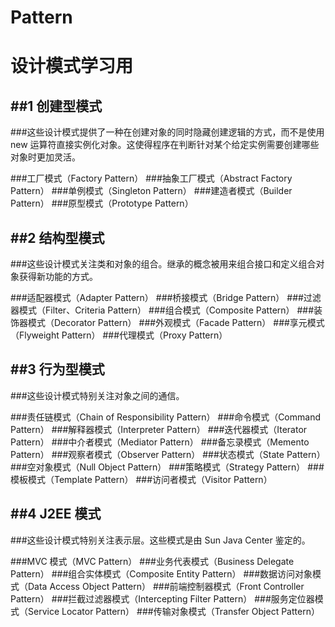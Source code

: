 # Pattern
设计模式学习用
====
##1	创建型模式
----
###这些设计模式提供了一种在创建对象的同时隐藏创建逻辑的方式，而不是使用 new 运算符直接实例化对象。这使得程序在判断针对某个给定实例需要创建哪些对象时更加灵活。

###工厂模式（Factory Pattern）
###抽象工厂模式（Abstract Factory Pattern）
###单例模式（Singleton Pattern）
###建造者模式（Builder Pattern）
###原型模式（Prototype Pattern）

##2	结构型模式
----
###这些设计模式关注类和对象的组合。继承的概念被用来组合接口和定义组合对象获得新功能的方式。

###适配器模式（Adapter Pattern）
###桥接模式（Bridge Pattern）
###过滤器模式（Filter、Criteria Pattern）
###组合模式（Composite Pattern）
###装饰器模式（Decorator Pattern）
###外观模式（Facade Pattern）
###享元模式（Flyweight Pattern）
###代理模式（Proxy Pattern）

##3	行为型模式
----
###这些设计模式特别关注对象之间的通信。

###责任链模式（Chain of Responsibility Pattern）
###命令模式（Command Pattern）
###解释器模式（Interpreter Pattern）
###迭代器模式（Iterator Pattern）
###中介者模式（Mediator Pattern）
###备忘录模式（Memento Pattern）
###观察者模式（Observer Pattern）
###状态模式（State Pattern）
###空对象模式（Null Object Pattern）
###策略模式（Strategy Pattern）
###模板模式（Template Pattern）
###访问者模式（Visitor Pattern）

##4	J2EE 模式
----

###这些设计模式特别关注表示层。这些模式是由 Sun Java Center 鉴定的。

###MVC 模式（MVC Pattern）
###业务代表模式（Business Delegate Pattern）
###组合实体模式（Composite Entity Pattern）
###数据访问对象模式（Data Access Object Pattern）
###前端控制器模式（Front Controller Pattern）
###拦截过滤器模式（Intercepting Filter Pattern）
###服务定位器模式（Service Locator Pattern）
###传输对象模式（Transfer Object Pattern）


